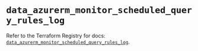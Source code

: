# `data_azurerm_monitor_scheduled_query_rules_log`

Refer to the Terraform Registry for docs: [`data_azurerm_monitor_scheduled_query_rules_log`](https://registry.terraform.io/providers/hashicorp/azurerm/4.41.0/docs/data-sources/monitor_scheduled_query_rules_log).
